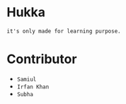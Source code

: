 # Hukka

```it's only made for learning purpose.```

# Contributor
- `Samiul`
- `Irfan Khan`
- `Subha`